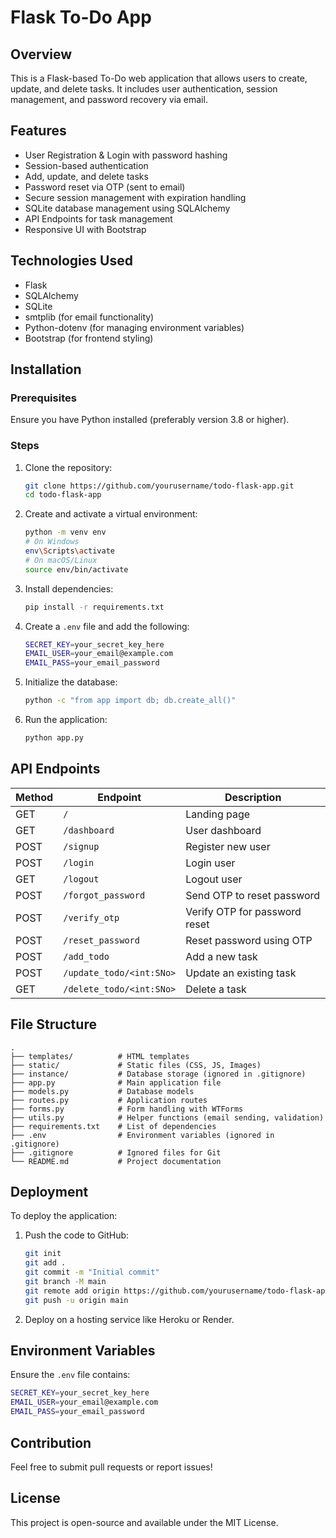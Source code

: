 # Flask To-Do App

## Overview
This is a Flask-based To-Do web application that allows users to create, update, and delete tasks. It includes user authentication, session management, and password recovery via email.

## Features
- User Registration & Login with password hashing
- Session-based authentication
- Add, update, and delete tasks
- Password reset via OTP (sent to email)
- Secure session management with expiration handling
- SQLite database management using SQLAlchemy
- API Endpoints for task management
- Responsive UI with Bootstrap

## Technologies Used
- Flask
- SQLAlchemy
- SQLite
- smtplib (for email functionality)
- Python-dotenv (for managing environment variables)
- Bootstrap (for frontend styling)

## Installation

### Prerequisites
Ensure you have Python installed (preferably version 3.8 or higher).

### Steps
1. Clone the repository:
   ```sh
   git clone https://github.com/yourusername/todo-flask-app.git
   cd todo-flask-app
   ```

2. Create and activate a virtual environment:
   ```sh
   python -m venv env
   # On Windows
   env\Scripts\activate
   # On macOS/Linux
   source env/bin/activate
   ```

3. Install dependencies:
   ```sh
   pip install -r requirements.txt
   ```

4. Create a `.env` file and add the following:
   ```sh
   SECRET_KEY=your_secret_key_here
   EMAIL_USER=your_email@example.com
   EMAIL_PASS=your_email_password
   ```

5. Initialize the database:
   ```sh
   python -c "from app import db; db.create_all()"
   ```

6. Run the application:
   ```sh
   python app.py
   ```

## API Endpoints

| Method | Endpoint                | Description                         |
|--------|-------------------------|-------------------------------------|
| GET    | `/`                     | Landing page                        |
| GET    | `/dashboard`            | User dashboard                      |
| POST   | `/signup`               | Register new user                   |
| POST   | `/login`                | Login user                          |
| GET    | `/logout`               | Logout user                         |
| POST   | `/forgot_password`      | Send OTP to reset password          |
| POST   | `/verify_otp`           | Verify OTP for password reset       |
| POST   | `/reset_password`       | Reset password using OTP            |
| POST   | `/add_todo`             | Add a new task                      |
| POST   | `/update_todo/<int:SNo>`| Update an existing task             |
| GET    | `/delete_todo/<int:SNo>`| Delete a task                       |

## File Structure
```
.
├── templates/          # HTML templates
├── static/             # Static files (CSS, JS, Images)
├── instance/           # Database storage (ignored in .gitignore)
├── app.py              # Main application file
├── models.py           # Database models
├── routes.py           # Application routes
├── forms.py            # Form handling with WTForms
├── utils.py            # Helper functions (email sending, validation)
├── requirements.txt    # List of dependencies
├── .env                # Environment variables (ignored in .gitignore)
├── .gitignore          # Ignored files for Git
└── README.md           # Project documentation
```

## Deployment
To deploy the application:
1. Push the code to GitHub:
   ```sh
   git init
   git add .
   git commit -m "Initial commit"
   git branch -M main
   git remote add origin https://github.com/yourusername/todo-flask-app.git
   git push -u origin main
   ```

2. Deploy on a hosting service like Heroku or Render.

## Environment Variables
Ensure the `.env` file contains:
```sh
SECRET_KEY=your_secret_key_here
EMAIL_USER=your_email@example.com
EMAIL_PASS=your_email_password
```

## Contribution
Feel free to submit pull requests or report issues!

## License
This project is open-source and available under the MIT License.

